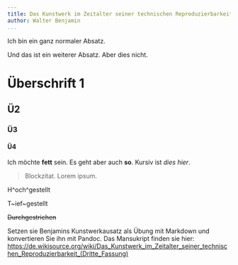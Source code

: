 ```yaml
---
title: Das Kunstwerk im Zeitalter seiner technischen Reproduzierbarkeit
author: Walter Benjamin
...
```



Ich bin ein ganz normaler Absatz.

Und das ist ein weiterer Absatz.
Aber dies nicht.


# Überschrift 1

## Ü2

### Ü3

#### Ü4

Ich möchte **fett** sein. Es geht aber auch __so__.
Kursiv ist *dies hier*.

> Blockzitat. Lorem ipsum.

H^och^gestellt

T~ief~gestellt

~~Durchgestrichen~~

Setzen sie Benjamins Kunstwerkausatz als Übung mit Markdown und konvertieren Sie ihn mit Pandoc. Das Mansukript finden sie hier: <https://de.wikisource.org/wiki/Das_Kunstwerk_im_Zeitalter_seiner_technischen_Reproduzierbarkeit_(Dritte_Fassung)>
